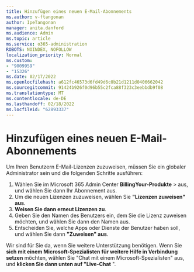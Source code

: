 ```yaml
---
title: Hinzufügen eines neuen E-Mail-Abonnements
ms.author: v-ftangonan
author: IpeTangonan
manager: anita.danford
ms.audience: Admin
ms.topic: article
ms.service: o365-administration
ROBOTS: NOINDEX, NOFOLLOW
localization_priority: Normal
ms.custom:
- "9009959"
- "15326"
ms.date: 02/17/2022
ms.openlocfilehash: a612fc46573d6fd49d6c0b21d1211d0406662042
ms.sourcegitcommit: 91424b926f0d96b55c2fca88f323c3eebbdb9f08
ms.translationtype: MT
ms.contentlocale: de-DE
ms.lasthandoff: 02/18/2022
ms.locfileid: "62893337"
---
```

# <a name="add-new-email-subscription"></a>Hinzufügen eines neuen E-Mail-Abonnements

Um Ihren Benutzern E-Mail-Lizenzen zuzuweisen, müssen Sie ein globaler Administrator sein und die folgenden Schritte ausführen:

1. Wählen Sie im Microsoft 365 Admin Center **BillingYour-Produkte** >  aus, und wählen Sie dann Ihr Abonnement aus.
2. Um die neuen Lizenzen zuzuweisen, wählen Sie **"Lizenzen zuweisen" aus**.
3. **Weisen Sie dann erneut Lizenzen zu**.
4. Geben Sie den Namen des Benutzers ein, dem Sie die Lizenz zuweisen möchten, und wählen Sie dann den Namen aus.
5. Entscheiden Sie, welche Apps oder Dienste der Benutzer haben soll, und wählen Sie dann **"Zuweisen" aus**.

Wir sind für Sie da, wenn Sie weitere Unterstützung benötigen. Wenn Sie **sich mit einem Microsoft-Spezialisten für weitere Hilfe in Verbindung setzen** möchten, wählen Sie "Chat mit einem Microsoft-Spezialisten" aus, und **klicken Sie dann unten auf "Live-Chat** ".
